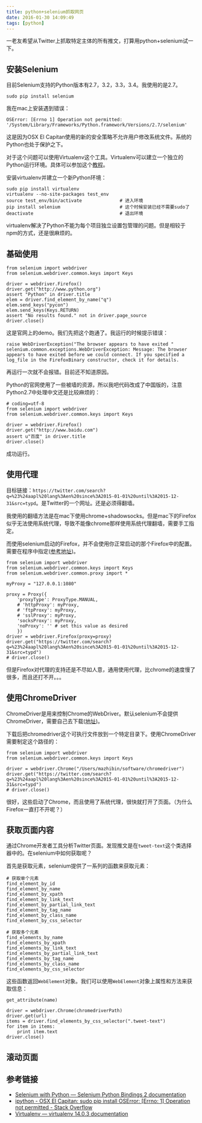 ```yaml
---
title: python+selenium抓取网页
date: 2016-01-30 14:09:49
tags: [python]
---
```


一老友希望从Twitter上抓取特定主体的所有推文，打算用python+selenium试一下。

## 安装Selenium
目前Selenium支持的Python版本有2.7，3.2，3.3，3.4。我使用的是2.7。

    sudo pip install selenium

我在mac上安装遇到错误：

    OSError: [Errno 1] Operation not permitted: '/System/Library/Frameworks/Python.framework/Versions/2.7/selenium'

这是因为OSX El Capitan使用的新的安全策略不允许用户修改系统文件。系统的Python也处于保护之下。

对于这个问题可以使用Virtualenv这个工具。Virtualenv可以建立一个独立的Python运行环境。具体可以参加这个[教程][virtualenv]。

安装virtualenv并建立一个新Python环境：

```
sudo pip install virtualenv
virtualenv --no-site-packages test_env
source test_env/bin/activate              # 进入环境
pip install selenium                      # 这个时候安装已经不需要sudo了
deactivate                                # 退出环境
```

virtualenv解决了Python不能为每个项目独立设置包管理的问题。但是相较于npm的方式，还是很麻烦的。

## 基础使用

```
from selenium import webdriver
from selenium.webdriver.common.keys import Keys

driver = webdriver.Firefox()
driver.get("http://www.python.org")
assert "Python" in driver.title
elem = driver.find_element_by_name("q")
elem.send_keys("pycon")
elem.send_keys(Keys.RETURN)
assert "No results found." not in driver.page_source
driver.close()
```

这是官网上的demo。我们先把这个跑通了。我运行的时候提示错误：

```
raise WebDriverException("The browser appears to have exited "
selenium.common.exceptions.WebDriverException: Message: The browser appears to have exited before we could connect. If you specified a log_file in the FirefoxBinary constructor, check it for details.
```

再运行一次就不会报错。目前还不知道原因。

Python的官网使用了一些被墙的资源，所以我吧代码改成了中国版的，注意Python2.7中处理中文还是比较麻烦的：

```
# coding=utf-8
from selenium import webdriver
from selenium.webdriver.common.keys import Keys

driver = webdriver.Firefox()
driver.get("http://www.baidu.com")
assert u"百度" in driver.title
driver.close()
```

成功运行。

## 使用代理
目标链接：`https://twitter.com/search?q=%23%24aapl%20lang%3Aen%20since%3A2015-01-01%20until%3A2015-12-31&src=typd`。是Twitter的一个网址。还是必须得翻墙。

我使用的翻墙方法是在mac下使用chrome+shadowsocks。但是mac下的Firefox似乎无法使用系统代理，导致不能像chrome那样使用系统代理翻墙，需要手工指定。

而使用selenium启动的Firefox，并不会使用你正常启动的那个Firefox中的配置。需要在程序中指定([参考地址][firefox_proxy])。

```
from selenium import webdriver
from selenium.webdriver.common.keys import Keys
from selenium.webdriver.common.proxy import *

myProxy = "127.0.0.1:1080"

proxy = Proxy({
    'proxyType': ProxyType.MANUAL,
    # 'httpProxy': myProxy,
    # 'ftpProxy': myProxy,
    # 'sslProxy': myProxy,
    'socksProxy': myProxy,
    'noProxy': '' # set this value as desired
    })
driver = webdriver.Firefox(proxy=proxy)
driver.get("https://twitter.com/search?q=%23%24aapl%20lang%3Aen%20since%3A2015-01-01%20until%3A2015-12-31&src=typd")
# driver.close()
```

但是Firefox对代理的支持还是不尽如人意，通用使用代理，比chrome的速度慢了很多，而且还打不开。。。

## 使用ChromeDriver
ChromeDriver是用来控制Chrome的WebDriver。默认selenium不会提供ChromeDriver，需要自己去下载([地址][ChromeDriver])。

下载后把chromedriver这个可执行文件放到一个特定目录下。使用ChromeDriver需要制定这个路径的：

```
from selenium import webdriver
from selenium.webdriver.common.keys import Keys

driver = webdriver.Chrome("/Users/mazhibin/software/chromedriver")
driver.get("https://twitter.com/search?q=%23%24aapl%20lang%3Aen%20since%3A2015-01-01%20until%3A2015-12-31&src=typd")
# driver.close()
```

很好，这些启动了Chrome，而且使用了系统代理，很快就打开了页面。（为什么Firefox一直打不开呢？）

## 获取页面内容
通过Chrome开发者工具分析Twitter页面。发现推文是在`tweet-text`这个类选择器中的。在selenium中如何获取呢？

首先是获取元素，selenium提供了一系列的函数来获取元素：

```
# 获取单个元素
find_element_by_id
find_element_by_name
find_element_by_xpath
find_element_by_link_text
find_element_by_partial_link_text
find_element_by_tag_name
find_element_by_class_name
find_element_by_css_selector

# 获取多个元素
find_elements_by_name
find_elements_by_xpath
find_elements_by_link_text
find_elements_by_partial_link_text
find_elements_by_tag_name
find_elements_by_class_name
find_elements_by_css_selector
```

这些函数返回`WebElement`对象。我们可以使用`WebElement`对象上属性和方法来获取信息：

```
get_attribute(name)
```

```
driver = webdriver.Chrome(chromedriverPath)
driver.get(url)
items = driver.find_elements_by_css_selector(".tweet-text")
for item in items:
    print item.text
driver.close()
```

## 滚动页面



## 参考链接
-  [Selenium with Python — Selenium Python Bindings 2 documentation](http://selenium-python.readthedocs.org/)
- [ipython - OSX El Capitan: sudo pip install OSError: [Errno: 1] Operation not permitted - Stack Overflow](http://stackoverflow.com/questions/33004708/osx-el-capitan-sudo-pip-install-oserror-errno-1-operation-not-permitted)
- [Virtualenv — virtualenv 14.0.3 documentation](https://virtualenv.pypa.io/en/latest/index.html)

[virtualenv]: http://www.liaoxuefeng.com/wiki/0014316089557264a6b348958f449949df42a6d3a2e542c000/001432712108300322c61f256c74803b43bfd65c6f8d0d0000 "virtualenv - 廖雪峰的官方网站"
[firefox_proxy]: http://stackoverflow.com/questions/18719980/proxy-selenium-python-firefox "Proxy Selenium Python Firefox - Stack Overflow"
[ChromeDriver]: https://sites.google.com/a/chromium.org/chromedriver/getting-started "Getting started - ChromeDriver - WebDriver for Chrome"